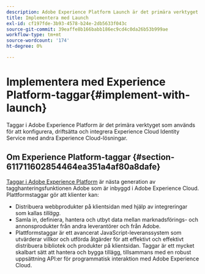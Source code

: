 ```yaml
---
description: Adobe Experience Platform Launch är det primära verktyget för att konfigurera, driftsätta och integrera Experience Cloud Identity Service med era övriga Experience Cloud-lösningar.
title: Implementera med Launch
exl-id: cf197fde-3b93-4578-b24e-2db5633f043c
source-git-commit: 39eaffe8b166babb186ec9cd4c0da26b53b999ae
workflow-type: tm+mt
source-wordcount: '174'
ht-degree: 0%

---
```


# Implementera med Experience Platform-taggar{#implement-with-launch}

Taggar i Adobe Experience Platform är det primära verktyget som används för att konfigurera, driftsätta och integrera Experience Cloud Identity Service med andra Experience Cloud-lösningar.

## Om Experience Platform-taggar {#section-611711602854464ea351a4af80a8dafe}

[Taggar i Adobe Experience Platform](https://experienceleague.adobe.com/docs/experience-platform/tags/home.html?lang=en) är nästa generation av tagghanteringsfunktionen Adobe som är inbyggd i Adobe Experience Cloud. Plattformstaggar gör att klienter kan:

* Distribuera webbprodukter på klientsidan med hjälp av integreringar som kallas _tillägg_.
* Samla in, definiera, hantera och utbyt data mellan marknadsförings- och annonsprodukter från andra leverantörer och från Adobe.
* Plattformstaggar är ett avancerat JavaScript-leveranssystem som utvärderar villkor och utförda åtgärder för att effektivt och effektivt distribuera bibliotek och produkter på klientsidan. Taggar är ett mycket skalbart sätt att hantera och bygga tillägg, tillsammans med en robust uppsättning API:er för programmatisk interaktion med Adobe Experience Cloud.
